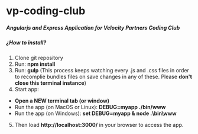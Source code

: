 # vp-coding-club
##### Angularjs and Express Application for Velocity Partners Coding Club


##### ¿How to install?
1. Clone git repository
2. Run: **npm install**
3. Run: **gulp** (This process keeps watching every .js and .css files in order to recomplie bundles files on save changes in any of these. Please **don't close this terminal instance**)
4. Start app:
  * **Open a NEW terminal tab (or window)**
  * Run the app (on MacOS or Linux): **DEBUG=myapp ./bin/www**
  * Run the app (on Windows): **set DEBUG=myapp & node .\bin\www**
5. Then load **http://localhost:3000/** in your browser to access the app.
